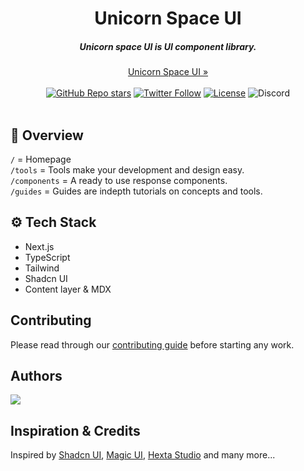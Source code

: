 
<div align="center">
    <h1 align="center">Unicorn Space UI</h1>
    <h5>Unicorn space UI is UI component library.</h5>
</div>

<div align="center">
  <a href="https://unicornspace-ui.vercel.app/">Unicorn Space UI »</a>
</div>
<br/>

<!--
<p align="center">
    <a href="#introduction"><strong>Introduction</strong></a> ·
    <a href="#features"><strong>Features</strong></a> ·
    <a href="#tech-stack"><strong>Tech Stack</strong></a> ·
    <a href="#self-hosting"><strong>Self-hosting</strong></a> ·
    <a href="#contributing"><strong>Contributing</strong></a>
</p>
  -->
<div align="center">
  <a href="https://github.com/mohdfaizan5/unicornspace-ui/stargazers"><img alt="GitHub Repo stars" src="https://img.shields.io/github/stars/mohdfaizan5/unicornspace-ui"></a>
  <a href="https://twitter.com/mohdfaizan_5"><img alt="Twitter Follow" src="https://img.shields.io/twitter/follow/mohdfaizan_5"></a>
  <a href="https://github.com/mohdfaizan5/unicornspace-ui/blob/main/LICENSE.md"><img alt="License" src="https://img.shields.io/badge/License-MIT-yellow.svg"></a>
  <img alt="Discord" src="https://img.shields.io/discord/1151315619246002176">
  </div>


<br/>



<a align="center"  href="https://unicornspace-ui.vercel.app/">
<!--  <img align="center" width="800px" alt="" src="https://github.com/user-attachments/assets/0f1e489e-d119-48cd-bbdd-df8c82e1a83b">-->
  <img align="center"  alt="" src="https://github.com/user-attachments/assets/790890cd-cf32-493e-beb7-eb2b36dcd299">
</a>
<div/>

<!--## Tools
- Theme 
-->

## 📌 Overview
`/` = Homepage   
`/tools` = Tools make your development and design easy.   
`/components` = A ready to use response components.  
`/guides` = Guides are indepth tutorials on concepts and tools.    

## ⚙ Tech Stack
- Next.js
- TypeScript
- Tailwind
- Shadcn UI
- Content layer & MDX

## Contributing

Please read through our [contributing guide](.github/CONTRIBUTING.md) before starting any work.

## Authors


<a href="https://github.com/mohdfaizan5/unicornspace-ui/graphs/contributors">
  <img src="https://contrib.rocks/image?repo=mohdfaizan5/unicornspace-ui" />
</a>





## Inspiration & Credits

Inspired by [Shadcn UI](https://ui.shadcn.com/docs), [Magic UI](https://magicui.design/), [Hexta Studio](https://ui.hextastudio.in/) and many more...
